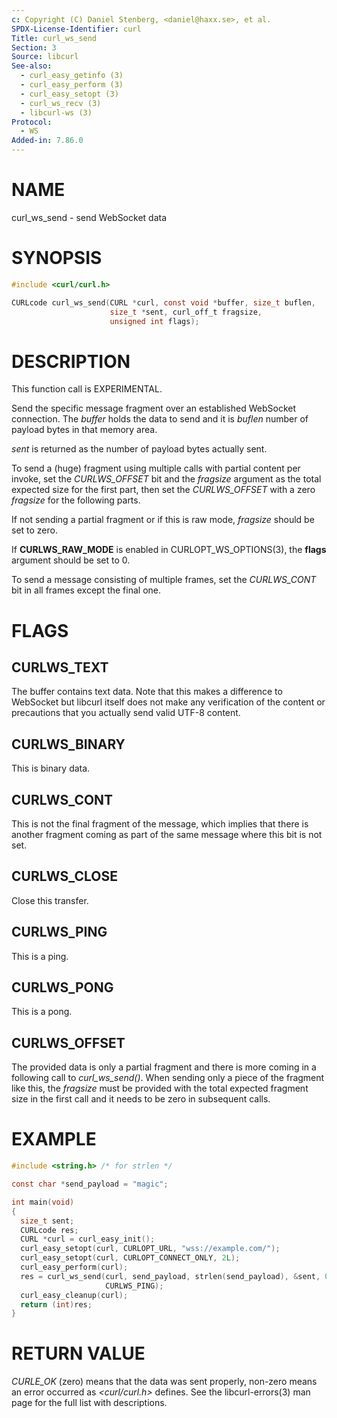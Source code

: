 ```yaml
---
c: Copyright (C) Daniel Stenberg, <daniel@haxx.se>, et al.
SPDX-License-Identifier: curl
Title: curl_ws_send
Section: 3
Source: libcurl
See-also:
  - curl_easy_getinfo (3)
  - curl_easy_perform (3)
  - curl_easy_setopt (3)
  - curl_ws_recv (3)
  - libcurl-ws (3)
Protocol:
  - WS
Added-in: 7.86.0
---
```


# NAME

curl_ws_send - send WebSocket data

# SYNOPSIS

~~~c
#include <curl/curl.h>

CURLcode curl_ws_send(CURL *curl, const void *buffer, size_t buflen,
                      size_t *sent, curl_off_t fragsize,
                      unsigned int flags);
~~~

# DESCRIPTION

This function call is EXPERIMENTAL.

Send the specific message fragment over an established WebSocket
connection. The *buffer* holds the data to send and it is *buflen*
number of payload bytes in that memory area.

*sent* is returned as the number of payload bytes actually sent.

To send a (huge) fragment using multiple calls with partial content per
invoke, set the *CURLWS_OFFSET* bit and the *fragsize* argument as the
total expected size for the first part, then set the *CURLWS_OFFSET* with
a zero *fragsize* for the following parts.

If not sending a partial fragment or if this is raw mode, *fragsize*
should be set to zero.

If **CURLWS_RAW_MODE** is enabled in CURLOPT_WS_OPTIONS(3), the
**flags** argument should be set to 0.

To send a message consisting of multiple frames, set the *CURLWS_CONT* bit
in all frames except the final one.

# FLAGS

## CURLWS_TEXT

The buffer contains text data. Note that this makes a difference to WebSocket
but libcurl itself does not make any verification of the content or
precautions that you actually send valid UTF-8 content.

## CURLWS_BINARY

This is binary data.

## CURLWS_CONT

This is not the final fragment of the message, which implies that there is
another fragment coming as part of the same message where this bit is not set.

## CURLWS_CLOSE

Close this transfer.

## CURLWS_PING

This is a ping.

## CURLWS_PONG

This is a pong.

## CURLWS_OFFSET

The provided data is only a partial fragment and there is more coming in a
following call to *curl_ws_send()*. When sending only a piece of the
fragment like this, the *fragsize* must be provided with the total
expected fragment size in the first call and it needs to be zero in subsequent
calls.

# EXAMPLE

~~~c
#include <string.h> /* for strlen */

const char *send_payload = "magic";

int main(void)
{
  size_t sent;
  CURLcode res;
  CURL *curl = curl_easy_init();
  curl_easy_setopt(curl, CURLOPT_URL, "wss://example.com/");
  curl_easy_setopt(curl, CURLOPT_CONNECT_ONLY, 2L);
  curl_easy_perform(curl);
  res = curl_ws_send(curl, send_payload, strlen(send_payload), &sent, 0,
                     CURLWS_PING);
  curl_easy_cleanup(curl);
  return (int)res;
}
~~~

# RETURN VALUE

*CURLE_OK* (zero) means that the data was sent properly, non-zero means an
error occurred as *\<curl/curl.h\>* defines. See the libcurl-errors(3) man
page for the full list with descriptions.
